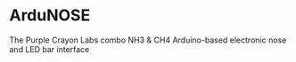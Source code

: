 # ArduNOSE
The Purple Crayon Labs combo NH3 &amp; CH4 Arduino-based electronic nose and LED bar interface
